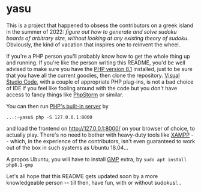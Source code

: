 # yasu

This is a project that happened to obsess the contributors on a greek island in the summer of 2022: _figure out how to generate and solve sudoku boards of arbitrary size, without looking at any existing theory of sudoku_. Obviously, the kind of vacation that inspires one to reinvent the wheel.

If you're a PHP person you'll probably know how to get the whole thing up and running. If you're like the person writing this README, you'd be well advised to make sure you have the [PHP version 8.1](https://www.php.net/downloads.php) installed, just to be sure that you have all the current goodies, then clone the repository. [Visual Studio Code](https://code.visualstudio.com/), with a couple of appropriate PHP plug-ins, is not a bad choice of IDE if you feel like fooling around with the code but you don't have access to fancy things like [PhpStorm](https://www.jetbrains.com/phpstorm/) or similar.

You can then run [PHP's built-in server](https://www.php.net/manual/en/features.commandline.webserver.php) by

```...:~yasu$ php -S 127.0.0.1:8000```

and load the frontend on http://127.0.0.1:8000/ on your browser of choice, to actually play. There's no need to bother with heavy-duty tools like [XAMPP](https://www.apachefriends.org/) -- which, in the experience of the contributors, isn't even guaranteed to work out of the box in such systems as Ubuntu 18.04...

A propos Ubuntu, you will have to install [GMP](https://www.php.net/manual/en/class.gmp.php) extra, by
```sudo apt install php8.1-gmp```

Let's all hope that this README gets updated soon by a more knowledgeable person -- till then, have fun, with or without sudokus!...